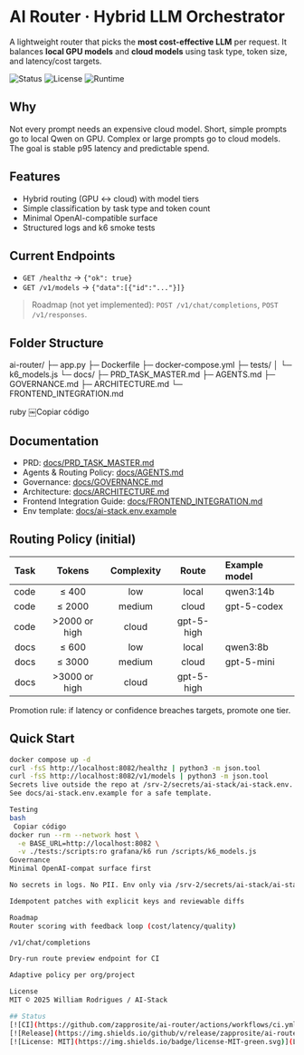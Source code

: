 <!-- idempotency_key: readme-gh-links-2025-10-21-v1 -->
# AI Router · Hybrid LLM Orchestrator

A lightweight router that picks the **most cost-effective LLM** per request. It balances **local GPU models** and **cloud models** using task type, token size, and latency/cost targets.

<p align="left">
  <img alt="Status" src="https://img.shields.io/badge/status-alpha-blue.svg">
  <img alt="License" src="https://img.shields.io/badge/license-MIT-black.svg">
  <img alt="Runtime" src="https://img.shields.io/badge/runtime-FastAPI%20%7C%20Uvicorn-1f425f.svg">
</p>

## Why
Not every prompt needs an expensive cloud model. Short, simple prompts go to local Qwen on GPU. Complex or large prompts go to cloud models. The goal is stable p95 latency and predictable spend.

## Features
- Hybrid routing (GPU ↔ cloud) with model tiers
- Simple classification by task type and token count
- Minimal OpenAI-compatible surface
- Structured logs and k6 smoke tests

## Current Endpoints
- `GET /healthz` → `{"ok": true}`
- `GET /v1/models` → `{"data":[{"id":"..."}]}`

> Roadmap (not yet implemented): `POST /v1/chat/completions`, `POST /v1/responses`.

## Folder Structure
ai-router/
├─ app.py
├─ Dockerfile
├─ docker-compose.yml
├─ tests/
│ └─ k6_models.js
└─ docs/
├─ PRD_TASK_MASTER.md
├─ AGENTS.md
├─ GOVERNANCE.md
├─ ARCHITECTURE.md
└─ FRONTEND_INTEGRATION.md

ruby
￼Copiar código

## Documentation
- PRD: [docs/PRD_TASK_MASTER.md](docs/PRD_TASK_MASTER.md)  
- Agents & Routing Policy: [docs/AGENTS.md](docs/AGENTS.md)  
- Governance: [docs/GOVERNANCE.md](docs/GOVERNANCE.md)  
- Architecture: [docs/ARCHITECTURE.md](docs/ARCHITECTURE.md)  
- Frontend Integration Guide: [docs/FRONTEND_INTEGRATION.md](docs/FRONTEND_INTEGRATION.md)  
- Env template: [docs/ai-stack.env.example](docs/ai-stack.env.example)

## Routing Policy (initial)
| Task | Tokens | Complexity | Route | Example model |
|-----:|:------:|:----------:|:-----:|:--------------|
| code | ≤ 400  | low        | local | qwen3:14b     |
| code | ≤ 2000 | medium     | cloud | gpt-5-codex   |
| code | >2000 or high | cloud | gpt-5-high |
| docs | ≤ 600  | low        | local | qwen3:8b      |
| docs | ≤ 3000 | medium     | cloud | gpt-5-mini    |
| docs | >3000 or high | cloud | gpt-5-high |

Promotion rule: if latency or confidence breaches targets, promote one tier.

## Quick Start
```bash
docker compose up -d
curl -fsS http://localhost:8082/healthz | python3 -m json.tool
curl -fsS http://localhost:8082/v1/models | python3 -m json.tool
Secrets live outside the repo at /srv-2/secrets/ai-stack/ai-stack.env.
See docs/ai-stack.env.example for a safe template.

Testing
bash
￼Copiar código
docker run --rm --network host \
  -e BASE_URL=http://localhost:8082 \
  -v ./tests:/scripts:ro grafana/k6 run /scripts/k6_models.js
Governance
Minimal OpenAI-compat surface first

No secrets in logs. No PII. Env only via /srv-2/secrets/ai-stack/ai-stack.env

Idempotent patches with explicit keys and reviewable diffs

Roadmap
Router scoring with feedback loop (cost/latency/quality)

/v1/chat/completions

Dry-run route preview endpoint for CI

Adaptive policy per org/project

License
MIT © 2025 William Rodrigues / AI-Stack

## Status
[![CI](https://github.com/zapprosite/ai-router/actions/workflows/ci.yml/badge.svg)](https://github.com/zapprosite/ai-router/actions/workflows/ci.yml)
[![Release](https://img.shields.io/github/v/release/zapprosite/ai-router)](https://github.com/zapprosite/ai-router/releases)
[![License: MIT](https://img.shields.io/badge/license-MIT-green.svg)](LICENSE)
